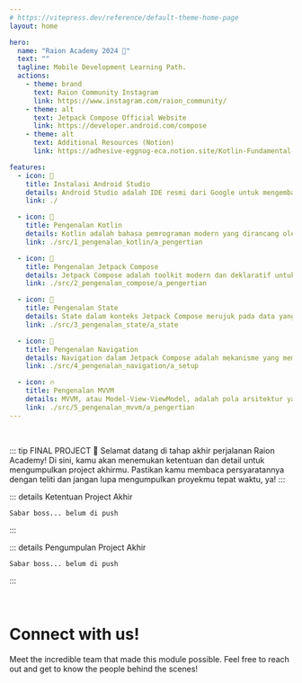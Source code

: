 ```yaml
---
# https://vitepress.dev/reference/default-theme-home-page
layout: home

hero:
  name: "Raion Academy 2024 🦁"
  text: ""
  tagline: Mobile Development Learning Path.
  actions:
    - theme: brand
      text: Raion Community Instagram
      link: https://www.instagram.com/raion_community/
    - theme: alt
      text: Jetpack Compose Official Website
      link: https://developer.android.com/compose
    - theme: alt
      text: Additional Resources (Notion)
      link: https://adhesive-eggnog-eca.notion.site/Kotlin-Fundamental-16b2b31e67b447209bc53c8095e363e0

features:
  - icon: 📱
    title: Instalasi Android Studio
    details: Android Studio adalah IDE resmi dari Google untuk mengembangkan aplikasi Android.
    link: ./

  - icon: 💜
    title: Pengenalan Kotlin
    details: Kotlin adalah bahasa pemrograman modern yang dirancang oleh JetBrains dan pertama kali diumumkan pada tahun 2011.
    link: ./src/1_pengenalan_kotlin/a_pengertian

  - icon: 💚
    title: Pengenalan Jetpack Compose
    details: Jetpack Compose adalah toolkit modern dan deklaratif untuk membangun antarmuka pengguna (UI) di aplikasi Android.
    link: ./src/2_pengenalan_compose/a_pengertian

  - icon: 🚩
    title: Pengenalan State
    details: State dalam konteks Jetpack Compose merujuk pada data yang mempengaruhi tampilan antarmuka pengguna (UI) dari komponen tertentu.
    link: ./src/3_pengenalan_state/a_state

  - icon: 📍
    title: Pengenalan Navigation
    details: Navigation dalam Jetpack Compose adalah mekanisme yang memungkinkan pengguna berpindah antara berbagai layar (screens) dalam aplikasi.
    link: ./src/4_pengenalan_navigation/a_setup

  - icon: 🔥
    title: Pengenalan MVVM
    details: MVVM, atau Model-View-ViewModel, adalah pola arsitektur yang dirancang untuk memisahkan logika bisnis dari antarmuka pengguna (UI).
    link: ./src/5_pengenalan_mvvm/a_pengertian
---
```


<br>

::: tip FINAL PROJECT 🌟
Selamat datang di tahap akhir perjalanan Raion Academy! Di sini, kamu akan menemukan ketentuan dan detail untuk mengumpulkan project akhirmu. Pastikan kamu membaca persyaratannya dengan teliti dan jangan lupa mengumpulkan proyekmu tepat waktu, ya!
:::

::: details Ketentuan Project Akhir

```
Sabar boss... belum di push
```

:::

::: details Pengumpulan Project Akhir

```
Sabar boss... belum di push
```

:::

<br>

# Connect with us!

Meet the incredible team that made this module possible. Feel free to reach out and get to know the people behind the scenes!

<script setup>
import { VPTeamMembers } from 'vitepress/theme'
import { members } from './models/team-members.ts'
</script>

<VPTeamMembers size="medium" :members="members" />
